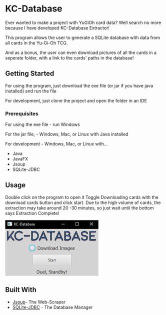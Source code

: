 # KC-Database
Ever wanted to make a project with YuGiOh card data? Well search no more because I have developed KC-Database Extractor!

This program allows the user to generate a SQLite database with data from all cards in the Yu-Gi-Oh TCG.

And as a bonus, the user can even download pictures of all the cards in a seperate folder, with a link to the cards' paths in the database!


## Getting Started

For using the program, just download the exe file (or jar if you have java installed) and run the file

For development, just clone the project and open the folder in an IDE

### Prerequisites
For using the exe file - run Windows

For the jar file, - Windows, Mac, or Linux with Java installed

For development - Windows, Mac, or Linux with...

- Java
- JavaFX
- Jsoup
- SQLite-JDBC

## Usage

Double click on the program to open it
Toggle Downloading cards with the download cards button and click start.
Due to the high volume of cards, the extraction may take around 20 -30 minutes, so just wait until the bottom says Extraction Complete!

![](out/GitHubImages/Application_Screen.PNG)

## Built With

* [Jsoup](https://jsoup.org/)- The Web-Scraper
* [SQLite-JDBC](https://www.sqlitetutorial.net/sqlite-java/sqlite-jdbc-driver/) - The Database Manager

